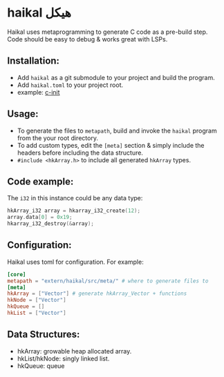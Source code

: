 # haikal هيكل
Haikal uses metaprogramming to generate C code as a pre-build step.  
Code should be easy to debug & works great with LSPs.  
## Installation:
- Add `haikal` as a git submodule to your project and build the program.  
- Add `haikal.toml` to your project root.
- example: [c-init](https://github.com/IbrahimHindawi/c-init)
## Usage:
- To generate the files to `metapath`, build and invoke the `haikal` program from the your root directory.  
- To add custom types, edit the `[meta]` section & simply include the headers before including the data structure.
- `#include <hkArray.h>` to include all generated `hkArray` types.
## Code example:  
The `i32` in this instance could be any data type:  
```c
hkArray_i32 array = hkarray_i32_create(12);
array.data[0] = 0x19;
hkarray_i32_destroy(&array);
```  
## Configuration:
Haikal uses toml for configuration. For example:  
```toml
[core]
metapath = "extern/haikal/src/meta/" # where to generate files to
[meta]
hkArray = ["Vector"] # generate hkArray_Vector + functions
hkNode = ["Vector"]
hkQueue = []
hkList = ["Vector"]
```
## Data Structures:  
- hkArray: growable heap allocated array.
- hkList/hkNode: singly linked list.
- hkQueue: queue
